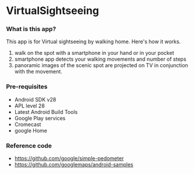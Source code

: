 # VirtualSightseeing

### What is this app?
This app is for Virtual sightseeing by walking home.
Here's how it works.
1. walk on the spot with a smartphone in your hand or in your pocket
2. smartphone app detects your walking movements and number of steps
3. panoramic images of the scenic spot are projected on TV in conjunction with the movement.

### Pre-requisites
- Android SDK v28
- APL level 28
- Latest Android Build Tools
- Google Play services
- Cromecast
- google Home

### Reference code
- https://github.com/google/simple-pedometer
- https://github.com/googlemaps/android-samples
